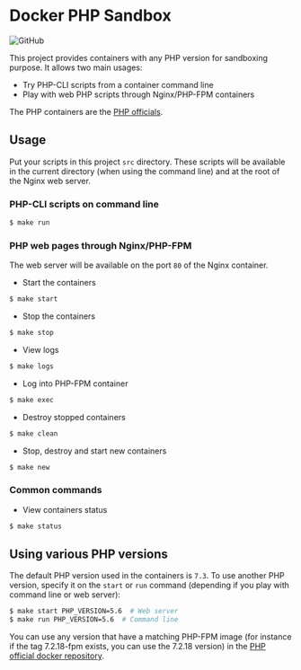 # Docker PHP Sandbox

![GitHub](https://img.shields.io/github/license/l-vo/docker-php-sandbox.svg)

This project provides containers with any PHP version for sandboxing purpose. It allows two main usages:

- Try PHP-CLI scripts from a container command line
- Play with web PHP scripts through Nginx/PHP-FPM containers

The PHP containers are the [PHP officials](https://hub.docker.com/_/php).

## Usage
Put your scripts in this project `src` directory. These scripts will be available in the current directory (when using the command line) and at the root of the Nginx web server.

### PHP-CLI scripts on command line
```bash
$ make run
```

### PHP web pages through Nginx/PHP-FPM
The web server will be available on the port `80` of the Nginx container.

* Start the containers
```bash
$ make start
```

* Stop the containers
```bash
$ make stop
```

* View logs
```bash
$ make logs
```

* Log into PHP-FPM container
```bash
$ make exec
```

* Destroy stopped containers
```bash
$ make clean
```

* Stop, destroy and start new containers
```bash
$ make new
```

### Common commands
* View containers status
```bash
$ make status
```

## Using various PHP versions
The default PHP version used in the containers is `7.3`. To use another PHP version, specify it on the `start` or `run` command (depending if you play with command line or web server):
```bash
$ make start PHP_VERSION=5.6  # Web server
$ make run PHP_VERSION=5.6  # Command line
```

You can use any version that have a matching PHP-FPM image (for instance if the tag 7.2.18-fpm exists, you can use the 7.2.18 version) in the [PHP official docker repository](https://hub.docker.com/_/php?tab=tags).